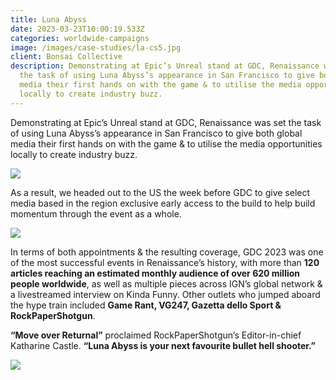 ```yaml
---
title: Luna Abyss
date: 2023-03-23T10:00:19.533Z
categories: worldwide-campaigns
image: /images/case-studies/la-cs5.jpg
client: Bonsai Collective
description: Demonstrating at Epic’s Unreal stand at GDC, Renaissance was set
  the task of using Luna Abyss’s appearance in San Francisco to give both global
  media their first hands on with the game & to utilise the media opportunities
  locally to create industry buzz.
---
```

Demonstrating at Epic’s Unreal stand at GDC, Renaissance was set the task of using Luna Abyss’s appearance in San Francisco to give both global media their first hands on with the game & to utilise the media opportunities locally to create industry buzz.

![](/images/uploads/la-cs1.png)



As a result, we headed out to the US the week before GDC to give select media based in the region exclusive early access to the build to help build momentum through the event as a whole.



![](/images/uploads/la-cs2.png)



In terms of both appointments & the resulting coverage, GDC 2023 was one of the most successful events in Renaissance’s history, with more than **120 articles reaching an estimated monthly audience of over 620 million people worldwide**, as well as multiple pieces across IGN’s global network & a livestreamed interview on Kinda Funny. Other outlets who jumped aboard the hype train included **Game Rant, VG247, Gazetta dello Sport & RockPaperShotgun**.

**“Move over Returnal”** proclaimed RockPaperShotgun’s Editor-in-chief Katharine Castle. **“Luna Abyss is your next favourite bullet hell shooter.”**



![](/images/uploads/la-cs3.png)
